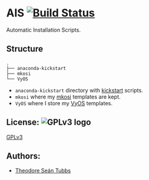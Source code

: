 # AIS [![Build Status](https://travis-ci.org/AdrianKoshka/AIS.svg?branch=master)](https://travis-ci.org/AdrianKoshka/AIS)
Automatic Installation Scripts.

## Structure

```
.
├── anaconda-kickstart
├── mkosi
└── VyOS
```

- `anaconda-kickstart` directory with [kickstart](https://access.redhat.com/documentation/en-US/Red_Hat_Enterprise_Linux/7/html/Installation_Guide/sect-kickstart-syntax.html) scripts.
- `mkosi` where my [mkosi](http://0pointer.net/blog/mkosi-a-tool-for-generating-os-images.html) templates are kept.
- `VyOS` where I store my [VyOS](https://vyos.io/) templates.

## License: ![GPLv3 logo](https://www.gnu.org/graphics/gplv3-127x51.png)

[GPLv3](LICENSE)

## Authors:

- [Theodore Seán Tubbs](https://github.com/AdrianKoshka)
